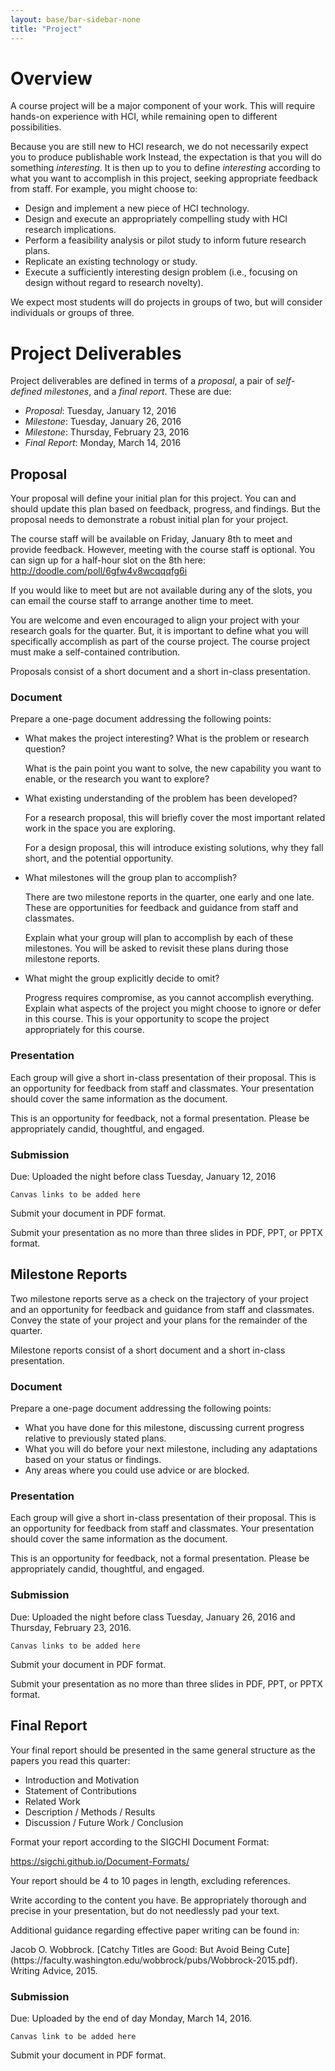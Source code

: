 ```yaml
---
layout: base/bar-sidebar-none
title: "Project"
---
```


# Overview

A course project will be a major component of your work.
This will require hands-on experience with HCI, while remaining open to different possibilities.

Because you are still new to HCI research, we do not necessarily expect you to produce publishable work
Instead, the expectation is that you will do something _interesting_.
It is then up to you to define _interesting_ according to what you want to accomplish in this project,
seeking appropriate feedback from staff.
For example, you might choose to:

- Design and implement a new piece of HCI technology.
- Design and execute an appropriately compelling study with HCI research implications.
- Perform a feasibility analysis or pilot study to inform future research plans.
- Replicate an existing technology or study.
- Execute a sufficiently interesting design problem (i.e., focusing on design without regard to research novelty).

We expect most students will do projects in groups of two, but will consider individuals or groups of three.

# Project Deliverables

Project deliverables are defined in terms of a _proposal_, a pair of _self-defined milestones_, and a _final report_.
These are due:

- _Proposal_:       Tuesday, January 12, 2016
- _Milestone_:      Tuesday, January 26, 2016
- _Milestone_:      Thursday, February 23, 2016
- _Final Report_:   Monday, March 14, 2016

## Proposal

Your proposal will define your initial plan for this project.
You can and should update this plan based on feedback, progress, and findings.
But the proposal needs to demonstrate a robust initial plan for your project.

The course staff will be available on Friday, January 8th to meet and provide feedback.
However, meeting with the course staff is optional.
You can sign up for a half-hour slot on the 8th here:
<http://doodle.com/poll/6gfw4v8wcqqqfg6i>

If you would like to meet but are not available during any of the slots, you can email the course staff to arrange another time to meet.

You are welcome and even encouraged to align your project with your research goals for the quarter.
But, it is important to define what you will specifically accomplish as part of the course project.
The course project must make a self-contained contribution.

Proposals consist of a short document and a short in-class presentation.

### Document

Prepare a one-page document addressing the following points:

- What makes the project interesting? What is the problem or research question?

  What is the pain point you want to solve, the new capability you want to enable, or the research you want to explore?

- What existing understanding of the problem has been developed?

  For a research proposal, this will briefly cover the most important related work in the space you are exploring.

  For a design proposal, this will introduce existing solutions, why they fall short, and the potential opportunity.
  
- What milestones will the group plan to accomplish?

  There are two milestone reports in the quarter, one early and one late.
  These are opportunities for feedback and guidance from staff and classmates.

  Explain what your group will plan to accomplish by each of these milestones.
  You will be asked to revisit these plans during those milestone reports.

- What might the group explicitly decide to omit?

  Progress requires compromise, as you cannot accomplish everything.
  Explain what aspects of the project you might choose to ignore or defer in this course.
  This is your opportunity to scope the project appropriately for this course.

### Presentation

Each group will give a short in-class presentation of their proposal.
This is an opportunity for feedback from staff and classmates.
Your presentation should cover the same information as the document.

This is an opportunity for feedback, not a formal presentation. Please be appropriately candid, thoughtful, and engaged.

### Submission

Due: Uploaded the night before class Tuesday, January 12, 2016

`Canvas links to be added here`

Submit your document in PDF format.

Submit your presentation as no more than three slides in PDF, PPT, or PPTX format.

## Milestone Reports

Two milestone reports serve as a check on the trajectory of your project
and an opportunity for feedback and guidance from staff and classmates.
Convey the state of your project and your plans for the remainder of the quarter.

Milestone reports consist of a short document and a short in-class presentation.

### Document

Prepare a one-page document addressing the following points:

- What you have done for this milestone, discussing current progress relative to previously stated plans.
- What you will do before your next milestone, including any adaptations based on your status or findings.
- Any areas where you could use advice or are blocked.

### Presentation

Each group will give a short in-class presentation of their proposal.
This is an opportunity for feedback from staff and classmates.
Your presentation should cover the same information as the document.

This is an opportunity for feedback, not a formal presentation. Please be appropriately candid, thoughtful, and engaged.

### Submission

Due: Uploaded the night before class Tuesday, January 26, 2016 and Thursday, February 23, 2016.

`Canvas links to be added here`

Submit your document in PDF format.

Submit your presentation as no more than three slides in PDF, PPT, or PPTX format.

## Final Report

Your final report should be presented in the same general structure as the papers you read this quarter:

- Introduction and Motivation
- Statement of Contributions
- Related Work
- Description / Methods / Results
- Discussion / Future Work / Conclusion

Format your report according to the SIGCHI Document Format:

<https://sigchi.github.io/Document-Formats/>

Your report should be 4 to 10 pages in length, excluding references.

Write according to the content you have.
Be appropriately thorough and precise in your presentation, but do not needlessly pad your text.

Additional guidance regarding effective paper writing can be found in:

<div class="paper" markdown="block">
Jacob O. Wobbrock.
[Catchy Titles are Good: But Avoid Being Cute](https://faculty.washington.edu/wobbrock/pubs/Wobbrock-2015.pdf).
Writing Advice, 2015.
</div>

### Submission

Due: Uploaded by the end of day Monday, March 14, 2016.

`Canvas link to be added here`

Submit your document in PDF format.

